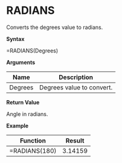 # RADIANS

Converts the degrees value to radians.

**Syntax**

=RADIANS(Degrees)

**Arguments**

| Name    | Description               |
|---------|---------------------------|
| Degrees | Degrees value to convert. |

**Return Value**

Angle in radians.

**Example**

| Function      | Result  |
|---------------|---------|
| =RADIANS(180) | 3.14159 |
